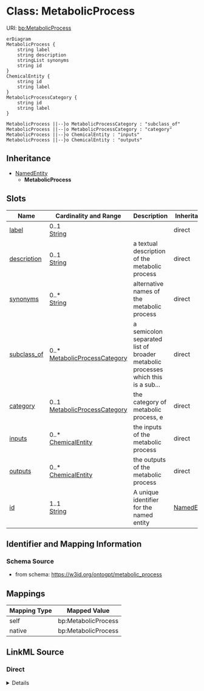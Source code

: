 # Class: MetabolicProcess



URI: [bp:MetabolicProcess](http://w3id.org/ontogpt/metabolic-process-templateMetabolicProcess)


```mermaid
erDiagram
MetabolicProcess {
    string label  
    string description  
    stringList synonyms  
    string id  
}
ChemicalEntity {
    string id  
    string label  
}
MetabolicProcessCategory {
    string id  
    string label  
}

MetabolicProcess ||--}o MetabolicProcessCategory : "subclass_of"
MetabolicProcess ||--|o MetabolicProcessCategory : "category"
MetabolicProcess ||--}o ChemicalEntity : "inputs"
MetabolicProcess ||--}o ChemicalEntity : "outputs"

```




## Inheritance
* [NamedEntity](NamedEntity.md)
    * **MetabolicProcess**



## Slots

| Name | Cardinality and Range | Description | Inheritance |
| ---  | --- | --- | --- |
| [label](label.md) | 0..1 <br/> [String](String.md) |  | direct |
| [description](description.md) | 0..1 <br/> [String](String.md) | a textual description of the metabolic process | direct |
| [synonyms](synonyms.md) | 0..* <br/> [String](String.md) | alternative names of the metabolic process | direct |
| [subclass_of](subclass_of.md) | 0..* <br/> [MetabolicProcessCategory](MetabolicProcessCategory.md) | a semicolon separated list of broader metabolic processes which this is a sub... | direct |
| [category](category.md) | 0..1 <br/> [MetabolicProcessCategory](MetabolicProcessCategory.md) | the category of metabolic process, e | direct |
| [inputs](inputs.md) | 0..* <br/> [ChemicalEntity](ChemicalEntity.md) | the inputs of the metabolic process | direct |
| [outputs](outputs.md) | 0..* <br/> [ChemicalEntity](ChemicalEntity.md) | the outputs of the metabolic process | direct |
| [id](id.md) | 1..1 <br/> [String](String.md) | A unique identifier for the named entity | [NamedEntity](NamedEntity.md) |









## Identifier and Mapping Information







### Schema Source


* from schema: https://w3id.org/ontogpt/metabolic_process





## Mappings

| Mapping Type | Mapped Value |
| ---  | ---  |
| self | bp:MetabolicProcess |
| native | bp:MetabolicProcess |





## LinkML Source

<!-- TODO: investigate https://stackoverflow.com/questions/37606292/how-to-create-tabbed-code-blocks-in-mkdocs-or-sphinx -->

### Direct

<details>
```yaml
name: MetabolicProcess
from_schema: https://w3id.org/ontogpt/metabolic_process
rank: 1000
is_a: NamedEntity
attributes:
  label:
    name: label
    description: the name of the metabolic process
    from_schema: https://w3id.org/ontogpt/metabolic_process
    rank: 1000
  description:
    name: description
    description: a textual description of the metabolic process
    from_schema: https://w3id.org/ontogpt/metabolic_process
    rank: 1000
  synonyms:
    name: synonyms
    description: alternative names of the metabolic process
    from_schema: https://w3id.org/ontogpt/metabolic_process
    rank: 1000
    multivalued: true
  subclass_of:
    name: subclass_of
    description: a semicolon separated list of broader metabolic processes which this
      is a subclass of
    from_schema: https://w3id.org/ontogpt/metabolic_process
    rank: 1000
    multivalued: true
    range: MetabolicProcessCategory
  category:
    name: category
    description: the category of metabolic process, e.g metabolic process, catabolic
      process, biosynthetic process, small molecule sensor activity
    from_schema: https://w3id.org/ontogpt/metabolic_process
    rank: 1000
    range: MetabolicProcessCategory
  inputs:
    name: inputs
    description: the inputs of the metabolic process
    from_schema: https://w3id.org/ontogpt/metabolic_process
    rank: 1000
    multivalued: true
    range: ChemicalEntity
  outputs:
    name: outputs
    description: the outputs of the metabolic process
    from_schema: https://w3id.org/ontogpt/metabolic_process
    rank: 1000
    multivalued: true
    range: ChemicalEntity

```
</details>

### Induced

<details>
```yaml
name: MetabolicProcess
from_schema: https://w3id.org/ontogpt/metabolic_process
rank: 1000
is_a: NamedEntity
attributes:
  label:
    name: label
    description: the name of the metabolic process
    from_schema: https://w3id.org/ontogpt/metabolic_process
    rank: 1000
    alias: label
    owner: MetabolicProcess
    domain_of:
    - MetabolicProcess
    - NamedEntity
    range: string
  description:
    name: description
    description: a textual description of the metabolic process
    from_schema: https://w3id.org/ontogpt/metabolic_process
    rank: 1000
    alias: description
    owner: MetabolicProcess
    domain_of:
    - MetabolicProcess
    range: string
  synonyms:
    name: synonyms
    description: alternative names of the metabolic process
    from_schema: https://w3id.org/ontogpt/metabolic_process
    rank: 1000
    multivalued: true
    alias: synonyms
    owner: MetabolicProcess
    domain_of:
    - MetabolicProcess
    range: string
  subclass_of:
    name: subclass_of
    description: a semicolon separated list of broader metabolic processes which this
      is a subclass of
    from_schema: https://w3id.org/ontogpt/metabolic_process
    rank: 1000
    multivalued: true
    alias: subclass_of
    owner: MetabolicProcess
    domain_of:
    - MetabolicProcess
    range: MetabolicProcessCategory
  category:
    name: category
    description: the category of metabolic process, e.g metabolic process, catabolic
      process, biosynthetic process, small molecule sensor activity
    from_schema: https://w3id.org/ontogpt/metabolic_process
    rank: 1000
    alias: category
    owner: MetabolicProcess
    domain_of:
    - MetabolicProcess
    range: MetabolicProcessCategory
  inputs:
    name: inputs
    description: the inputs of the metabolic process
    from_schema: https://w3id.org/ontogpt/metabolic_process
    rank: 1000
    multivalued: true
    alias: inputs
    owner: MetabolicProcess
    domain_of:
    - MetabolicProcess
    range: ChemicalEntity
  outputs:
    name: outputs
    description: the outputs of the metabolic process
    from_schema: https://w3id.org/ontogpt/metabolic_process
    rank: 1000
    multivalued: true
    alias: outputs
    owner: MetabolicProcess
    domain_of:
    - MetabolicProcess
    range: ChemicalEntity
  id:
    name: id
    annotations:
      prompt.skip:
        tag: prompt.skip
        value: 'true'
    description: A unique identifier for the named entity
    comments:
    - this is populated during the grounding and normalization step
    from_schema: https://w3id.org/ontogpt/metabolic_process
    rank: 1000
    identifier: true
    alias: id
    owner: MetabolicProcess
    domain_of:
    - NamedEntity
    - Publication
    range: string

```
</details>